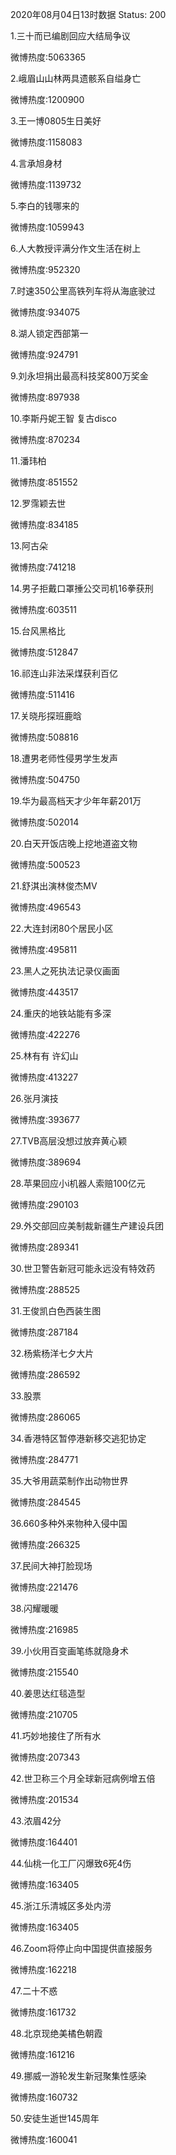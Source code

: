 2020年08月04日13时数据
Status: 200

1.三十而已编剧回应大结局争议

微博热度:5063365

2.峨眉山山林两具遗骸系自缢身亡

微博热度:1200900

3.王一博0805生日美好

微博热度:1158083

4.言承旭身材

微博热度:1139732

5.李白的钱哪来的

微博热度:1059943

6.人大教授评满分作文生活在树上

微博热度:952320

7.时速350公里高铁列车将从海底驶过

微博热度:934075

8.湖人锁定西部第一

微博热度:924791

9.刘永坦捐出最高科技奖800万奖金

微博热度:897938

10.李斯丹妮王智 复古disco

微博热度:870234

11.潘玮柏

微博热度:851552

12.罗霈颖去世

微博热度:834185

13.阿古朵

微博热度:741218

14.男子拒戴口罩捶公交司机16拳获刑

微博热度:603511

15.台风黑格比

微博热度:512847

16.祁连山非法采煤获利百亿

微博热度:511416

17.关晓彤探班鹿晗

微博热度:508816

18.遭男老师性侵男学生发声

微博热度:504750

19.华为最高档天才少年年薪201万

微博热度:502014

20.白天开饭店晚上挖地道盗文物

微博热度:500523

21.舒淇出演林俊杰MV

微博热度:496543

22.大连封闭80个居民小区

微博热度:495811

23.黑人之死执法记录仪画面

微博热度:443517

24.重庆的地铁站能有多深

微博热度:422276

25.林有有 许幻山

微博热度:413227

26.张月演技

微博热度:393677

27.TVB高层没想过放弃黄心颖

微博热度:389694

28.苹果回应小i机器人索赔100亿元

微博热度:290103

29.外交部回应美制裁新疆生产建设兵团

微博热度:289341

30.世卫警告新冠可能永远没有特效药

微博热度:288525

31.王俊凯白色西装生图

微博热度:287184

32.杨紫杨洋七夕大片

微博热度:286592

33.股票

微博热度:286065

34.香港特区暂停港新移交逃犯协定

微博热度:284771

35.大爷用蔬菜制作出动物世界

微博热度:284545

36.660多种外来物种入侵中国

微博热度:266325

37.民间大神打脸现场

微博热度:221476

38.闪耀暖暖

微博热度:216985

39.小伙用百变画笔练就隐身术

微博热度:215540

40.姜思达红毯造型

微博热度:210705

41.巧妙地接住了所有水

微博热度:207343

42.世卫称三个月全球新冠病例增五倍

微博热度:201534

43.浓眉42分

微博热度:164401

44.仙桃一化工厂闪爆致6死4伤

微博热度:163405

45.浙江乐清城区多处内涝

微博热度:163405

46.Zoom将停止向中国提供直接服务

微博热度:162218

47.二十不惑

微博热度:161732

48.北京现绝美橘色朝霞

微博热度:161216

49.挪威一游轮发生新冠聚集性感染

微博热度:160732

50.安徒生逝世145周年

微博热度:160041

